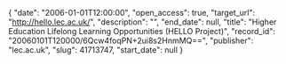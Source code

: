 {
  "date": "2006-01-01T12:00:00", 
  "open_access": true, 
  "target_url": "http://hello.lec.ac.uk/", 
  "description": "", 
  "end_date": null, 
  "title": "Higher Education Lifelong Learning Opportunities (HELLO Project)", 
  "record_id": "20060101T120000/6Qcw4foqPN+2ui8s2HnmMQ==", 
  "publisher": "lec.ac.uk", 
  "slug": 41713747, 
  "start_date": null
}


